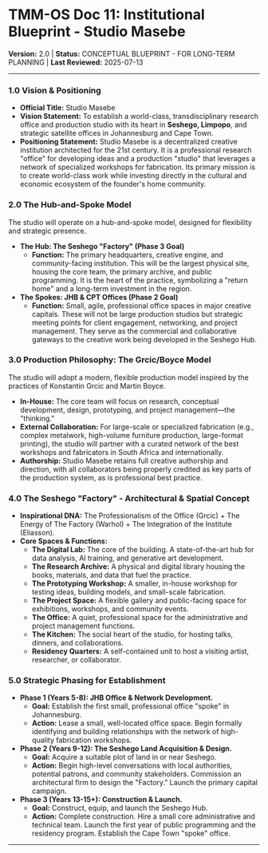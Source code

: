 # TMM-OS Doc 11: Institutional Blueprint - Studio Masebe
**Version:** 2.0 | **Status:** CONCEPTUAL BLUEPRINT - FOR LONG-TERM PLANNING | **Last Reviewed:** 2025-07-13

---

### 1.0 Vision & Positioning

*   **Official Title:** Studio Masebe
*   **Vision Statement:** To establish a world-class, transdisciplinary research office and production studio with its heart in **Seshego, Limpopo**, and strategic satellite offices in Johannesburg and Cape Town.
*   **Positioning Statement:** Studio Masebe is a decentralized creative institution architected for the 21st century. It is a professional research "office" for developing ideas and a production "studio" that leverages a network of specialized workshops for fabrication. Its primary mission is to create world-class work while investing directly in the cultural and economic ecosystem of the founder's home community.

### 2.0 The Hub-and-Spoke Model

The studio will operate on a hub-and-spoke model, designed for flexibility and strategic presence.

*   **The Hub: The Seshego "Factory" (Phase 3 Goal)**
    *   **Function:** The primary headquarters, creative engine, and community-facing institution. This will be the largest physical site, housing the core team, the primary archive, and public programming. It is the heart of the practice, symbolizing a "return home" and a long-term investment in the region.
*   **The Spokes: JHB & CPT Offices (Phase 2 Goal)**
    *   **Function:** Small, agile, professional office spaces in major creative capitals. These will not be large production studios but strategic meeting points for client engagement, networking, and project management. They serve as the commercial and collaborative gateways to the creative work being developed in the Seshego Hub.

### 3.0 Production Philosophy: The Grcic/Boyce Model

The studio will adopt a modern, flexible production model inspired by the practices of Konstantin Grcic and Martin Boyce.
*   **In-House:** The core team will focus on research, conceptual development, design, prototyping, and project management—the "thinking."
*   **External Collaboration:** For large-scale or specialized fabrication (e.g., complex metalwork, high-volume furniture production, large-format printing), the studio will partner with a curated network of the best workshops and fabricators in South Africa and internationally.
*   **Authorship:** Studio Masebe retains full creative authorship and direction, with all collaborators being properly credited as key parts of the production system, as is professional best practice.

### 4.0 The Seshego "Factory" - Architectural & Spatial Concept

*   **Inspirational DNA:** The Professionalism of the Office (Grcic) + The Energy of The Factory (Warhol) + The Integration of the Institute (Eliasson).
*   **Core Spaces & Functions:**
    *   **The Digital Lab:** The core of the building. A state-of-the-art hub for data analysis, AI training, and generative art development.
    *   **The Research Archive:** A physical and digital library housing the books, materials, and data that fuel the practice.
    *   **The Prototyping Workshop:** A smaller, in-house workshop for testing ideas, building models, and small-scale fabrication.
    *   **The Project Space:** A flexible gallery and public-facing space for exhibitions, workshops, and community events.
    *   **The Office:** A quiet, professional space for the administrative and project management functions.
    *   **The Kitchen:** The social heart of the studio, for hosting talks, dinners, and collaborations.
    *   **Residency Quarters:** A self-contained unit to host a visiting artist, researcher, or collaborator.

### 5.0 Strategic Phasing for Establishment

*   **Phase 1 (Years 5-8): JHB Office & Network Development.**
    *   **Goal:** Establish the first small, professional office "spoke" in Johannesburg.
    *   **Action:** Lease a small, well-located office space. Begin formally identifying and building relationships with the network of high-quality fabrication workshops.
*   **Phase 2 (Years 9-12): The Seshego Land Acquisition & Design.**
    *   **Goal:** Acquire a suitable plot of land in or near Seshego.
    *   **Action:** Begin high-level conversations with local authorities, potential patrons, and community stakeholders. Commission an architectural firm to design the "Factory." Launch the primary capital campaign.
*   **Phase 3 (Years 13-15+): Construction & Launch.**
    *   **Goal:** Construct, equip, and launch the Seshego Hub.
    *   **Action:** Complete construction. Hire a small core administrative and technical team. Launch the first year of public programming and the residency program. Establish the Cape Town "spoke" office.

---